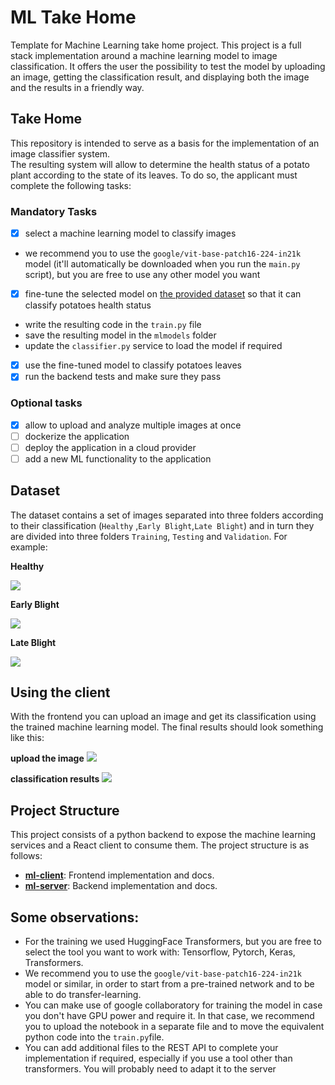 # ML Take Home

Template for Machine Learning take home project.
This project is a full stack implementation around a machine learning model to image classification.
It offers the user the possibility to test the model by uploading an image, getting the classification result, and
displaying both the image and the results in a friendly way.

## Take Home

This repository is intended to serve as a basis for the implementation of an image classifier system.  
The resulting system will allow to determine the health status of a potato plant according to the state of its leaves.
To do so, the applicant must complete the following tasks:

### Mandatory Tasks

- [x] select a machine learning model to classify images
- we recommend you to use the `google/vit-base-patch16-224-in21k` model (it'll automatically be downloaded when you run
  the `main.py` script), but you are free to use any other model you want
- [x] fine-tune the selected model on [the provided dataset](./dataset) so that it can classify potatoes health status
- write the resulting code in the `train.py` file
- save the resulting model in the `mlmodels` folder
- update the `classifier.py` service to load the model if required
- [x] use the fine-tuned model to classify potatoes leaves
- [x] run the backend tests and make sure they pass

### Optional tasks

- [x] allow to upload and analyze multiple images at once
- [ ] dockerize the application
- [ ] deploy the application in a cloud provider
- [ ] add a new ML functionality to the application

## Dataset

The dataset contains a set of images separated into three folders according to their classification (`Healthy`
,`Early Blight`,`Late Blight`) and in turn they are divided into three folders `Training`, `Testing` and `Validation`.
For example:

**Healthy**

![](./images/Healthy_1.jpg)

**Early Blight**

![](./images/Early_Blight_3.jpg)

**Late Blight**

![](./images/Late_Blight_3.jpg)

## Using the client

With the frontend you can upload an image and get its classification using the trained machine learning model.
The final results should look something like this:

**upload the image**
![](./images/frontend.png)

**classification results**
![](./images/frontend2.png)

## Project Structure

This project consists of a python backend to expose the machine learning services and a React client to consume them.
The project structure is as follows:

- [**ml-client**](./ml-client): Frontend implementation and docs.
- [**ml-server**](./ml-server): Backend implementation and docs.

## Some observations:

- For the training we used HuggingFace Transformers, but you are free to select the tool you want to work with:
  Tensorflow, Pytorch, Keras, Transformers.
- We recommend you to use the `google/vit-base-patch16-224-in21k` model or similar, in order to start from a pre-trained
  network and to be able to do transfer-learning.
- You can make use of google collaboratory for training the model in case you don't have GPU power and require it. In
  that case, we recommend you to upload the notebook in a separate file and to move the equivalent python code into
  the `train.py`file.
- You can add additional files to the REST API to complete your implementation if required, especially if you use a tool
  other than transformers. You will probably need to adapt it to the server

